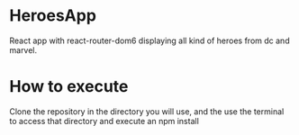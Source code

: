 # HeroesApp
React app with react-router-dom6 displaying all kind of heroes from dc and marvel.

# How to execute
Clone the repository in the directory you will use, and the use the terminal to access that directory and execute an npm install
